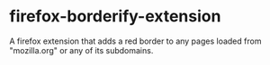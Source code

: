 # firefox-borderify-extension
A firefox extension that  adds a red border to any pages loaded from "mozilla.org" or any of its subdomains.
